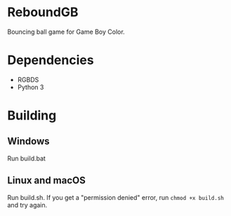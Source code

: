 # ReboundGB
Bouncing ball game for Game Boy Color.

# Dependencies
- RGBDS
- Python 3

# Building
## Windows
Run build.bat

## Linux and macOS
Run build.sh. If you get a "permission denied" error, run `chmod +x build.sh` and try again.
